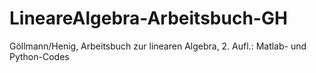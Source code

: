 # LineareAlgebra-Arbeitsbuch-GH
Göllmann/Henig, Arbeitsbuch zur linearen Algebra, 2. Aufl.: Matlab- und Python-Codes
